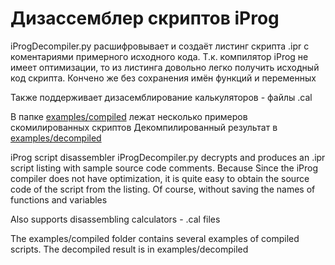 # Дизассемблер скриптов iProg

iProgDecompiler.py расшифровывает и создаёт листинг скрипта .ipr с коментариями примерного исходного кода. Т.к. компилятор iProg не имеет оптимизации, то из листинга довольно легко получить исходный код скрипта. Кончено же без сохранения имён функций и переменных

Также поддерживает дизасемблирование калькуляторов - файлы .cal

В папке [examples/сompiled](examples/сompiled) лежат несколько примеров скомилированных скриптов
Декомпилированный результат в [examples/decompiled](examples/decompiled)

iProg script disassembler
iProgDecompiler.py decrypts and produces an .ipr script listing with sample source code comments. Because Since the iProg compiler does not have optimization, it is quite easy to obtain the source code of the script from the listing. Of course, without saving the names of functions and variables

Also supports disassembling calculators - .cal files

The examples/compiled folder contains several examples of compiled scripts. The decompiled result is in examples/decompiled

